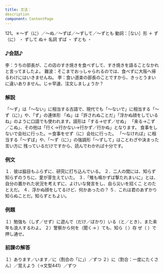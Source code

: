 ```yaml
---
title: 文法：
description
component: ContentPage
---
```



121。＊～ず（に）／～ぬ／～ずば／～ずして／～ずとも
動詞：［ない］形 ＋ ず（に） ・
ずして
ぬ＋ 名詞
ずば ・
ずとも ・
### ♪会話♪
李：うちの部長が、この店のすき焼きを食べずして、すき焼きを語ることなかれと言ってましたよ。 難波：そこまでおっしゃられるのでは、食べずに大阪へ帰るわけにはいきませんね。
李：食い道楽の部長のことですから、きっとうまいに違いありません。じゃ早速、注文しましょうか？
### 解説
「～ず」は「～ない」に相当する古語で、現代でも「～ないで」に相当する「～ず（に）」や、「ず」の連体形 「ぬ」は「許されぬことだ」「浮かぬ顔をしているね」のように口語でも使われます。語形は「する→せず／せぬ」 「来る→こず／こぬ」、その他は「行く→行かない→行かず／行かぬ」となります。
食事をしないで会社に行った。＝食事をせず（に）会社に行った。 「～なければ」に相当する「～ずば」や、「～ず（に）」の強調形「～ずして」はことわざや決まった言い方に
残っているだけですから、読んでわかれば十分です。
### 例文
１．彼は脇目もふらずに、研究に打ち込んでいる。
２．二人の間には、知らず知らずのうちに、愛が芽生えていた。
３．「雉も鳴かずば撃たれまいに」とは、自分の置かれた状況を考えずに、よけいな発言をし、自ら災いを招くこ とのたとえだ。
４．浮かぬ顔をしてるけど、何かあったの？
５．これは君のあずかり知らぬことだ。知らずともよい。
### 例題
１）勉強も（しず／せず）に遊んで（だけ／ばかり）いる（と／とき）、また来年も浪人するわよ。
２）警察から何を（聞く→ ）ても、知ら（ ）存 ぜ（ ）で押し通せ。
### 前課の解答
１）あります／います／に（割合の「に」）／ずつ
２）に（割合：一度にたくさん）／覚えよう（→文型441）／ずつ
